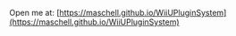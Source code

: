 Open me at: [https://maschell.github.io/WiiUPluginSystem](https://maschell.github.io/WiiUPluginSystem)